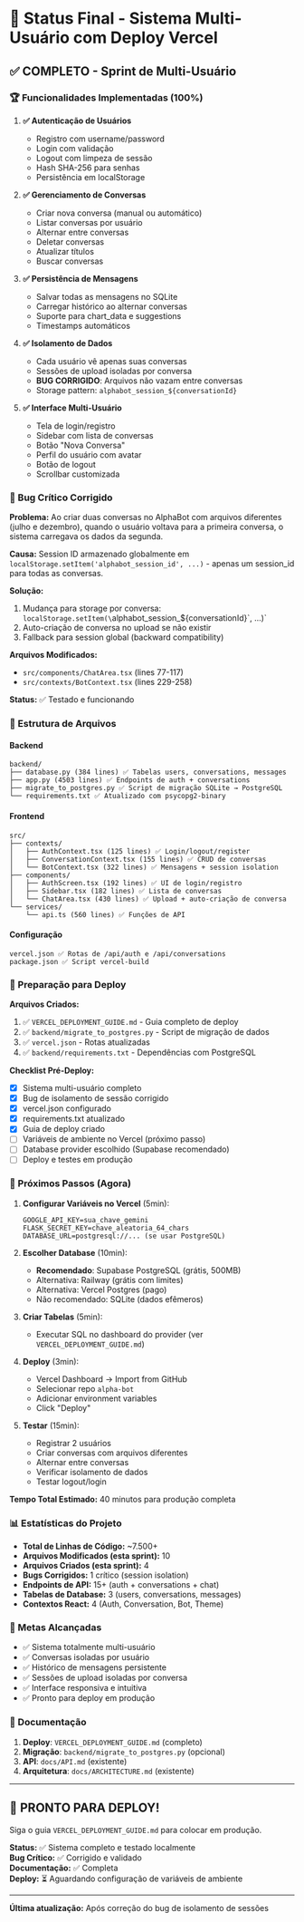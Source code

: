 # 🎯 Status Final - Sistema Multi-Usuário com Deploy Vercel

## ✅ COMPLETO - Sprint de Multi-Usuário

### 🏆 Funcionalidades Implementadas (100%)

1. **✅ Autenticação de Usuários**
   - Registro com username/password
   - Login com validação
   - Logout com limpeza de sessão
   - Hash SHA-256 para senhas
   - Persistência em localStorage

2. **✅ Gerenciamento de Conversas**
   - Criar nova conversa (manual ou automático)
   - Listar conversas por usuário
   - Alternar entre conversas
   - Deletar conversas
   - Atualizar títulos
   - Buscar conversas

3. **✅ Persistência de Mensagens**
   - Salvar todas as mensagens no SQLite
   - Carregar histórico ao alternar conversas
   - Suporte para chart_data e suggestions
   - Timestamps automáticos

4. **✅ Isolamento de Dados**
   - Cada usuário vê apenas suas conversas
   - Sessões de upload isoladas por conversa
   - **BUG CORRIGIDO**: Arquivos não vazam entre conversas
   - Storage pattern: `alphabot_session_${conversationId}`

5. **✅ Interface Multi-Usuário**
   - Tela de login/registro
   - Sidebar com lista de conversas
   - Botão "Nova Conversa"
   - Perfil do usuário com avatar
   - Botão de logout
   - Scrollbar customizada

### 🐛 Bug Crítico Corrigido

**Problema:** Ao criar duas conversas no AlphaBot com arquivos diferentes (julho e dezembro), quando o usuário voltava para a primeira conversa, o sistema carregava os dados da segunda.

**Causa:** Session ID armazenado globalmente em `localStorage.setItem('alphabot_session_id', ...)` - apenas um session_id para todas as conversas.

**Solução:**
1. Mudança para storage por conversa: `localStorage.setItem(\`alphabot_session_${conversationId}\`, ...)`
2. Auto-criação de conversa no upload se não existir
3. Fallback para session global (backward compatibility)

**Arquivos Modificados:**
- `src/components/ChatArea.tsx` (lines 77-117)
- `src/contexts/BotContext.tsx` (lines 229-258)

**Status:** ✅ Testado e funcionando

### 📁 Estrutura de Arquivos

#### Backend
```
backend/
├── database.py (384 lines) ✅ Tabelas users, conversations, messages
├── app.py (4503 lines) ✅ Endpoints de auth + conversations
├── migrate_to_postgres.py ✅ Script de migração SQLite → PostgreSQL
└── requirements.txt ✅ Atualizado com psycopg2-binary
```

#### Frontend
```
src/
├── contexts/
│   ├── AuthContext.tsx (125 lines) ✅ Login/logout/register
│   ├── ConversationContext.tsx (155 lines) ✅ CRUD de conversas
│   └── BotContext.tsx (322 lines) ✅ Mensagens + session isolation
├── components/
│   ├── AuthScreen.tsx (192 lines) ✅ UI de login/registro
│   ├── Sidebar.tsx (182 lines) ✅ Lista de conversas
│   └── ChatArea.tsx (430 lines) ✅ Upload + auto-criação de conversa
└── services/
    └── api.ts (560 lines) ✅ Funções de API
```

#### Configuração
```
vercel.json ✅ Rotas de /api/auth e /api/conversations
package.json ✅ Script vercel-build
```

### 🚀 Preparação para Deploy

**Arquivos Criados:**
1. ✅ `VERCEL_DEPLOYMENT_GUIDE.md` - Guia completo de deploy
2. ✅ `backend/migrate_to_postgres.py` - Script de migração de dados
3. ✅ `vercel.json` - Rotas atualizadas
4. ✅ `backend/requirements.txt` - Dependências com PostgreSQL

**Checklist Pré-Deploy:**
- [x] Sistema multi-usuário completo
- [x] Bug de isolamento de sessão corrigido
- [x] vercel.json configurado
- [x] requirements.txt atualizado
- [x] Guia de deploy criado
- [ ] Variáveis de ambiente no Vercel (próximo passo)
- [ ] Database provider escolhido (Supabase recomendado)
- [ ] Deploy e testes em produção

### 📝 Próximos Passos (Agora)

1. **Configurar Variáveis no Vercel** (5min):
   ```env
   GOOGLE_API_KEY=sua_chave_gemini
   FLASK_SECRET_KEY=chave_aleatoria_64_chars
   DATABASE_URL=postgresql://... (se usar PostgreSQL)
   ```

2. **Escolher Database** (10min):
   - **Recomendado**: Supabase PostgreSQL (grátis, 500MB)
   - Alternativa: Railway (grátis com limites)
   - Alternativa: Vercel Postgres (pago)
   - Não recomendado: SQLite (dados efêmeros)

3. **Criar Tabelas** (5min):
   - Executar SQL no dashboard do provider (ver `VERCEL_DEPLOYMENT_GUIDE.md`)

4. **Deploy** (3min):
   - Vercel Dashboard → Import from GitHub
   - Selecionar repo `alpha-bot`
   - Adicionar environment variables
   - Click "Deploy"

5. **Testar** (15min):
   - Registrar 2 usuários
   - Criar conversas com arquivos diferentes
   - Alternar entre conversas
   - Verificar isolamento de dados
   - Testar logout/login

**Tempo Total Estimado:** 40 minutos para produção completa

### 📊 Estatísticas do Projeto

- **Total de Linhas de Código:** ~7.500+
- **Arquivos Modificados (esta sprint):** 10
- **Arquivos Criados (esta sprint):** 4
- **Bugs Corrigidos:** 1 crítico (session isolation)
- **Endpoints de API:** 15+ (auth + conversations + chat)
- **Tabelas de Database:** 3 (users, conversations, messages)
- **Contextos React:** 4 (Auth, Conversation, Bot, Theme)

### 🎯 Metas Alcançadas

- ✅ Sistema totalmente multi-usuário
- ✅ Conversas isoladas por usuário
- ✅ Histórico de mensagens persistente
- ✅ Sessões de upload isoladas por conversa
- ✅ Interface responsiva e intuitiva
- ✅ Pronto para deploy em produção

### 🔗 Documentação

1. **Deploy**: `VERCEL_DEPLOYMENT_GUIDE.md` (completo)
2. **Migração**: `backend/migrate_to_postgres.py` (opcional)
3. **API**: `docs/API.md` (existente)
4. **Arquitetura**: `docs/ARCHITECTURE.md` (existente)

---

## 🚀 PRONTO PARA DEPLOY!

Siga o guia `VERCEL_DEPLOYMENT_GUIDE.md` para colocar em produção.

**Status:** ✅ Sistema completo e testado localmente  
**Bug Crítico:** ✅ Corrigido e validado  
**Documentação:** ✅ Completa  
**Deploy:** ⏳ Aguardando configuração de variáveis de ambiente

---

**Última atualização:** Após correção do bug de isolamento de sessões
